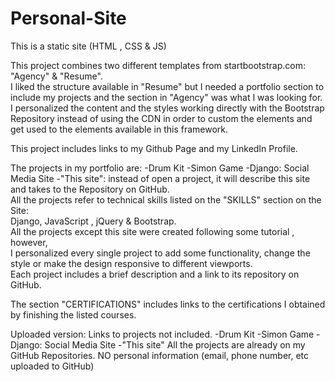 # Personal-Site
This is a static site (HTML , CSS &amp; JS) 

This project combines two different templates from startbootstrap.com: "Agency" & "Resume". \
I liked the structure available in "Resume" but I needed a portfolio section to include my projects and the section in "Agency" was what I was looking for.\
I personalized the content and the styles working directly with the Bootstrap Repository instead of using the CDN in order to custom the elements and get used to the elements available in this framework.

This project includes links to my Github Page and my LinkedIn Profile.

The projects in my portfolio are:
-Drum Kit
-Simon Game
-Django: Social Media Site
-"This site": instead of open a project, it will describe this site and takes to the Repository on GitHub.\
All the projects refer to technical skills listed on the "SKILLS" section on the Site:\
Django, JavaScript , jQuery & Bootstrap.\
All the projects except this site were created following some tutorial , however,\
I personalized every single project to add some functionality, change the style or make the design responsive to different viewports.\
Each project includes a brief description and a link to its repository on GitHub.

The section "CERTIFICATIONS" includes links to the certifications I obtained by finishing the listed courses.

Uploaded version: 
Links to projects not included. 
-Drum Kit
-Simon Game
-Django: Social Media Site
-"This site"
All the projects are already on my GitHub Repositories.
NO personal information (email, phone number, etc uploaded to GitHub)
